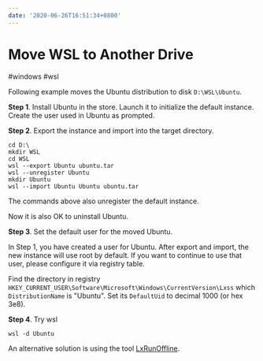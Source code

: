 ```yaml
---
date: '2020-06-26T16:51:34+0800'
---
```


# Move WSL to Another Drive

#windows #wsl

Following example moves the Ubuntu distribution to disk `D:\WSL\Ubuntu`.

<!--more-->

**Step 1**. Install Ubuntu in the store. Launch it to initialize the default instance. Create the user used in Ubuntu as prompted.

**Step 2**. Export the instance and import into the target directory.

```
cd D:\
mkdir WSL
cd WSL
wsl --export Ubuntu ubuntu.tar
wsl --unregister Ubuntu
mkdir Ubuntu
wsl --import Ubuntu Ubuntu ubuntu.tar 
```

The commands above also unregister the default instance.

Now it is also OK to uninstall Ubuntu.

**Step 3**. Set the default user for the moved Ubuntu.

In Step 1, you have created a user for Ubuntu. After export and import, the new instance will use root by default. If you want to continue to use that user, please configure it via registry table.

Find the directory in registry `HKEY_CURRENT_USER\Software\Microsoft\Windows\CurrentVersion\Lxss` which `DistributionName` is "Ubuntu". Set its `DefaultUid` to decimal 1000 (or hex 3e8).

**Step 4**. Try wsl

```
wsl -d Ubuntu
```

An alternative solution is using the tool [LxRunOffline](https://github.com/DDoSolitary/LxRunOffline).
